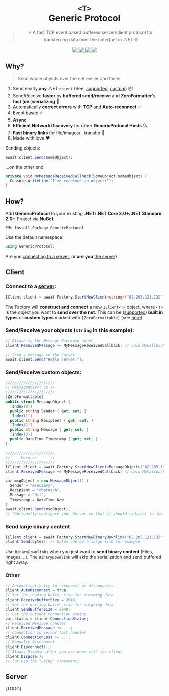 <p align="center">
  <h1 align="center">
    <code class="rich-diff-level-one">&lt;T&gt;</code>
    <br/>
    Generic Protocol
  </h1>

  <blockquote align="center">⚡️ A fast TCP event based buffered server/client protocol for transferring data over the (inter)net in .NET 🌐</blockquote>

  <p align="center">
    <a href="https://ci.appveyor.com/project/mrousavy/genericprotocol">
      <img src="https://ci.appveyor.com/api/projects/status/vlgt97f4bpgci6pj?svg=true">
    </a>
	<a href="https://www.nuget.org/packages/GenericProtocol"/>
		<img src="https://img.shields.io/nuget/v/GenericProtocol.svg">
	</a>
	<a href="https://www.nuget.org/packages/GenericProtocol/">
		<img src="https://img.shields.io/nuget/dt/GenericProtocol.svg">
	</a>
	<a href="https://docs.microsoft.com/en-us/dotnet/standard/net-standard">
		<img src="https://img.shields.io/badge/.NET-Standard-lightgrey.svg">
	</a>
  </p>
<p/>

## Why?
> Send whole objects over the net easier and faster

1. Send nearly **any** .NET `object`
(See: [supported](https://github.com/neuecc/ZeroFormatter#built-in-support-types), [custom](https://github.com/neuecc/ZeroFormatter#quick-start)) :package:
2. Send/Receive **faster** by **buffered send/receive** and **ZeroFormatter**'s **fast (de-)serializing** :dash:
3. Automatically **correct errors** with **TCP** and **Auto-reconnect** :white_check_mark:
4. Event based :zap:
5. **Async**
6. **Efficient Network Discovery** for other **GenericProtocol Hosts** :mag:
7. **Fast binary links** for file/images/.. transfer :floppy_disk:
8. Made with love :heart:

Sending objects:
```csharp
await client.Send(someObject);
```

...on the other end:
```csharp
private void MyMessageReceivedCallback(SomeObject someObject) {
  Console.WriteLine("I've received an object!");
}
```

## How?
Add **GenericProtocol** to your existing **.NET**/**.NET Core 2.0+**/**.NET Standard 2.0+** Project via **NuGet**:
```
PM> Install-Package GenericProtocol
```

Use the default namespace:
```csharp
using GenericProtocol;
```

Are you [connecting to a server](#client), or **are you** [the server](#server)?


## Client
### Connect to a [server](#server):
```csharp
IClient client = await Factory.StartNewClient<string>("82.205.121.132", 1024, true);
```
The Factory will **construct and connect** a new `IClient<T>` object, where `<T>` is the object
you want to **send over the net**. This can be ([supported](https://github.com/neuecc/ZeroFormatter#built-in-support-types))
**built in types** or **custom types** marked with `[ZeroFormattable]` (see [here](https://github.com/neuecc/ZeroFormatter#quick-start))

### Send/Receive your objects (`string` in this example):
```csharp
// Attach to the Message Received event
client.ReceivedMessage += MyMessageReceivedCallback; // void MyCallback(string)

// Send a message to the Server
await client.Send("Hello server!");
```

### Send/Receive custom objects:
```csharp
//////////////////////
// MessageObject.cs //
//////////////////////
[ZeroFormattable]
public struct MessageObject {
  [Index(0)]
  public string Sender { get; set; }
  [Index(1)]
  public string Recipient { get; set; }
  [Index(2)]
  public string Message { get; set; }
  [Index(3)]
  public DateTime Timestamp { get; set; }
}

//////////////////////
//     Main.cs      //
//////////////////////
IClient client = await Factory.StartNewClient<MessageObject>("82.205.121.132", 1024);
client.ReceivedMessage += MyMessageReceivedCallback; // void MyCallback(MessageObject)

var msgObject = new MessageObject() {
  Sender = "mrousavy",
  Recipient = "cbarosch",
  Message = "Hi!",
  Timestamp = DateTime.Now
}
await client.Send(msgObject);
// (Optionally configure your Server so that it should redirect to the Recipient)
```

### Send large binary content
```csharp
IClient client = await Factory.StartNewBinaryDownlink("82.205.121.132", 1024, true);
client.Send(bytes); // bytes can be a large file for example
```
Use `BinaryDownlinks` when you just want to **send binary content** (Files, Images, ..). The `BinaryDownlink` will skip the serialization
and send buffered right away.

### Other
```csharp
// Automatically try to reconnect on disconnects
client.AutoReconnect = true;
// Set the reading buffer size for incoming data
client.ReceiveBufferSize = 2048;
// Set the writing buffer size for outgoing data
client.SendBufferSize = 2048;
// Get the current Connection status
var status = client.ConnectionStatus;
// Received Message handler
client.ReceivedMessage += ...;
// Connection to server lost handler
client.ConnectionLost += ...;
// Manually Disconnect
client.Disconnect();
// Always Dispose after you are done with the client
client.Dispose();
// (or use the "using" statement)
```

## Server
[TODO]

